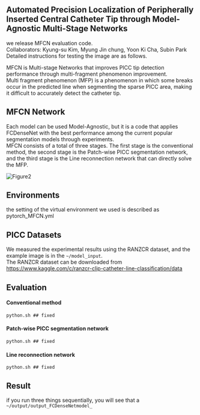 ## Automated Precision Localization of Peripherally Inserted Central Catheter Tip through Model-Agnostic Multi-Stage Networks

we release MFCN evaluation code.    
Collaborators: Kyung-su Kim, Myung Jin chung, Yoon Ki Cha, Subin Park   
Detailed instructions for testing the image are as follows.   


MFCN is Multi-stage Networks that improves PICC tip detection performance through multi-fragment phenomenon improvement.   
Multi fragment phenomenon (MFP) is a phenomenon in which some breaks occur in the predicted line when segmenting the sparse PICC area, making it difficult to accurately detect the catheter tip.   

## MFCN Network
Each model can be used Model-Agnostic, but it is a code that applies FCDenseNet with the best performance among the current popular segmentation models through experiments.    
MFCN consists of a total of three stages. The first stage is the conventional method, the second stage is the Patch-wise PICC segmentation network, and the third stage is the Line reconnection network that can directly solve the MFP.

![Figure2](https://user-images.githubusercontent.com/79253022/148063562-edbe9208-259b-4e59-807b-c9d59a9e20b2.jpg)

## Environments
the setting of the virtual environment we used is described as pytorch_MFCN.yml

## PICC Datasets
We measured the experimental results using the RANZCR dataset, and the example image is in the `~/model_input`.   
The RANZCR dataset can be downloaded from
<https://www.kaggle.com/c/ranzcr-clip-catheter-line-classification/data>

## Evaluation

#### Conventional method
```
python.sh ## fixed
```

#### Patch-wise PICC segmentation network
```
python.sh ## fixed
```

#### Line reconnection network
```
python.sh ## fixed
```

## Result
if you run three things sequentially, you will see that a `~/output/output_FCDenseNetmodel_`
